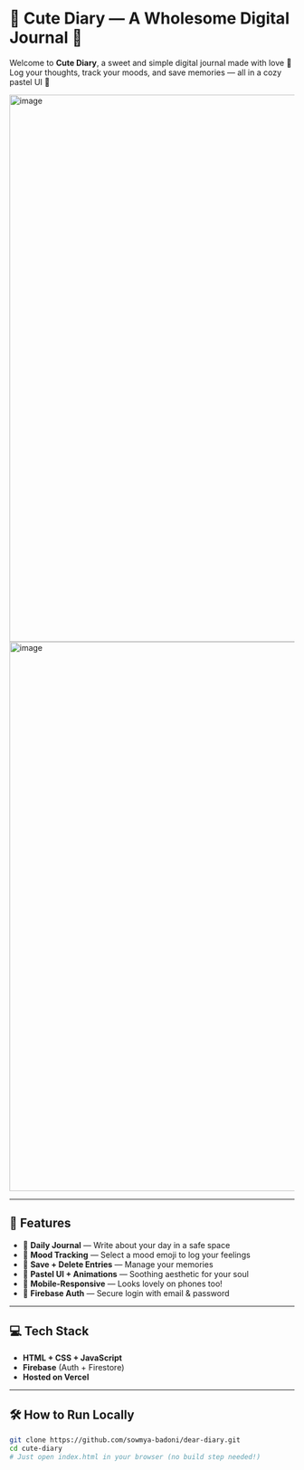 # 🌸 Cute Diary — A Wholesome Digital Journal 🌸

Welcome to **Cute Diary**, a sweet and simple digital journal made with love 💖  
Log your thoughts, track your moods, and save memories — all in a cozy pastel UI 🌼

<img width="1918" height="967" alt="image" src="https://github.com/user-attachments/assets/e751e9e5-5aa7-4c82-844f-e5f1051a3c8b" />
<img width="1916" height="971" alt="image" src="https://github.com/user-attachments/assets/f21fb6bd-4f0b-4ede-8a93-16bd1bb03a31" />



---
## 💫 Features

- 📅 **Daily Journal** — Write about your day in a safe space
- 🥰 **Mood Tracking** — Select a mood emoji to log your feelings
- 💾 **Save + Delete Entries** — Manage your memories
- 🎨 **Pastel UI + Animations** — Soothing aesthetic for your soul
- 📱 **Mobile-Responsive** — Looks lovely on phones too!
- 🔐 **Firebase Auth** — Secure login with email & password

---

## 💻 Tech Stack

- **HTML + CSS + JavaScript**
- **Firebase** (Auth + Firestore)
- **Hosted on Vercel**

---

## 🛠 How to Run Locally

```bash
git clone https://github.com/sowmya-badoni/dear-diary.git
cd cute-diary
# Just open index.html in your browser (no build step needed!)
